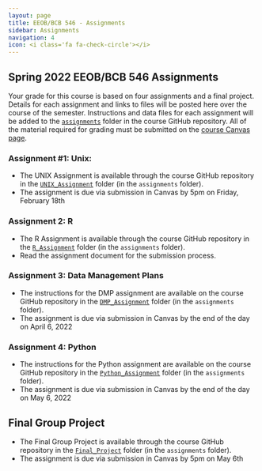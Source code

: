```yaml
---
layout: page
title: EEOB/BCB 546 - Assignments
sidebar: Assignments
navigation: 4
icon: <i class='fa fa-check-circle'></i>
---
```


## Spring 2022 EEOB/BCB 546 Assignments

Your grade for this course is based on four assignments and a final project. Details for each assignment and links to files will be posted here over the course of the semester.
Instructions and data files for each assignment will be added to the [`assignments`](https://github.com/EEOB-BioData/BCB546-Spring2022/tree/main/assignments) folder in the course
GitHub repository.
All of the material required for grading must be submitted on the [course Canvas page](https://canvas.iastate.edu/courses/89022).

### Assignment #1: Unix:

* The UNIX Assignment is available through the course GitHub repository in the [`UNIX_Assignment`](https://github.com/EEOB-BioData/BCB546-Spring2022/tree/main/assignments/UNIX_Assignment) folder (in the `assignments` folder).
* The assignment is due via submission in Canvas by 5pm on Friday, February 18th

### Assignment 2: R

* The R Assignment is available through the course GitHub repository in the [`R_Assignment`](https://github.com/EEOB-BioData/BCB546-Spring2022/tree/main/assignments/R_Assignment) folder (in the `assignments` folder).
* Read the assignment document for the submission process.

### Assignment 3: Data Management Plans

* The instructions for the DMP assignment are available on the course GitHub repository in the [`DMP_Assignment`](https://github.com/EEOB-BioData/BCB546-Spring2022/tree/main/assignments/DMP_Assignment) folder (in the `assignments` folder).
* The assignment is due via submission in Canvas by the end of the day on April 6, 2022

### Assignment 4: Python

* The instructions for the Python assignment are available on the course GitHub repository in the [`Python_Assignment`](https://github.com/EEOB-BioData/BCB546-Spring2022/tree/main/assignments/Python_Assignment) folder (in the `assignments` folder).
* The assignment is due via submission in Canvas by the end of the day on May 6, 2022 

## Final Group Project

* The Final Group Project is available through the course GitHub repository in the [`Final_Project`](https://github.com/EEOB-BioData/BCB546-Spring2022/tree/main/assignments/Final_Project) folder (in the `assignments` folder).
* The assignment is due via submission in Canvas by 5pm on May 6th
